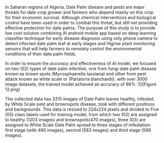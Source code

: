 In Saharan regions of Algeria, Date Palm disease and pests are major threats for date crop grower and farmers who depend mainly on this crop for their economic survival. Although chemical interventions and biological control have been used in order to combat this threat, but still not providing effective protection for date palms. The purpose of this study is to provide low cost solution combining AI android mobile app based on deep learning classifier technique for early disease diagnosis using only phone camera to detect infected date palm leaf at early stages and Higrow plant monitoring sensors that will help farmers to remotely control the environmental conditions of their date palm fields.

In order to ensure the accuracy and effectiveness of AI model, we focused on two (02) types of date palm infection, one from fungi date palm disease known as brown spots (Mycosphaerella tassiana) and other from pest attack known as white scale or (Parlatoria blanchardii). with over 3000 image datasets, the trained model achieved an accuracy of 98%.
![](Figure 12.png)

The collected data has 3315 images of Date Palm leaves healthy, infested by White Scale pest and brownspots disease, took with different positions and backgrounds. This data is resized to 224x224 pixels and divided to Five (05) class labels used for training model, from which two (02) are assigned to healthy (1203 images) and brownspots(470 images), three (03) are assigned to White Scale Date Palm spread to three stages of infestation: first stage (with 490 images), second (583 images) and third stage (569 images).

   
